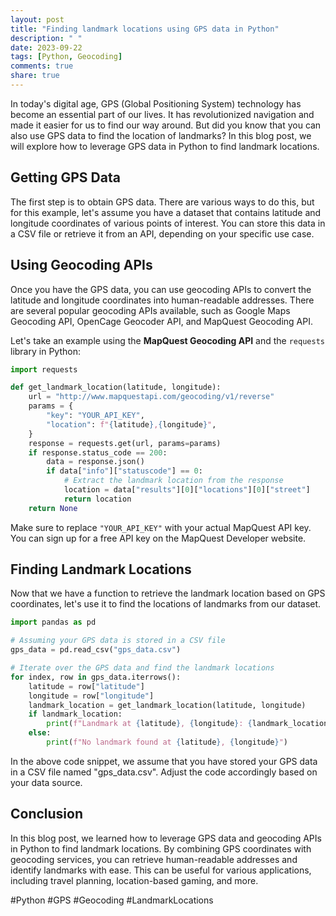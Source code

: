 ```yaml
---
layout: post
title: "Finding landmark locations using GPS data in Python"
description: " "
date: 2023-09-22
tags: [Python, Geocoding]
comments: true
share: true
---
```


In today's digital age, GPS (Global Positioning System) technology has become an essential part of our lives. It has revolutionized navigation and made it easier for us to find our way around. But did you know that you can also use GPS data to find the location of landmarks? In this blog post, we will explore how to leverage GPS data in Python to find landmark locations.

## Getting GPS Data

The first step is to obtain GPS data. There are various ways to do this, but for this example, let's assume you have a dataset that contains latitude and longitude coordinates of various points of interest. You can store this data in a CSV file or retrieve it from an API, depending on your specific use case.

## Using Geocoding APIs

Once you have the GPS data, you can use geocoding APIs to convert the latitude and longitude coordinates into human-readable addresses. There are several popular geocoding APIs available, such as Google Maps Geocoding API, OpenCage Geocoder API, and MapQuest Geocoding API.

Let's take an example using the **MapQuest Geocoding API** and the `requests` library in Python:

```python
import requests

def get_landmark_location(latitude, longitude):
    url = "http://www.mapquestapi.com/geocoding/v1/reverse"
    params = {
        "key": "YOUR_API_KEY",
        "location": f"{latitude},{longitude}",
    }
    response = requests.get(url, params=params)
    if response.status_code == 200:
        data = response.json()
        if data["info"]["statuscode"] == 0:
            # Extract the landmark location from the response
            location = data["results"][0]["locations"][0]["street"]
            return location
    return None
```

Make sure to replace `"YOUR_API_KEY"` with your actual MapQuest API key. You can sign up for a free API key on the MapQuest Developer website.

## Finding Landmark Locations

Now that we have a function to retrieve the landmark location based on GPS coordinates, let's use it to find the locations of landmarks from our dataset.

```python
import pandas as pd

# Assuming your GPS data is stored in a CSV file
gps_data = pd.read_csv("gps_data.csv")

# Iterate over the GPS data and find the landmark locations
for index, row in gps_data.iterrows():
    latitude = row["latitude"]
    longitude = row["longitude"]
    landmark_location = get_landmark_location(latitude, longitude)
    if landmark_location:
        print(f"Landmark at {latitude}, {longitude}: {landmark_location}")
    else:
        print(f"No landmark found at {latitude}, {longitude}")
```

In the above code snippet, we assume that you have stored your GPS data in a CSV file named "gps_data.csv". Adjust the code accordingly based on your data source.

## Conclusion

In this blog post, we learned how to leverage GPS data and geocoding APIs in Python to find landmark locations. By combining GPS coordinates with geocoding services, you can retrieve human-readable addresses and identify landmarks with ease. This can be useful for various applications, including travel planning, location-based gaming, and more.

#Python #GPS #Geocoding #LandmarkLocations